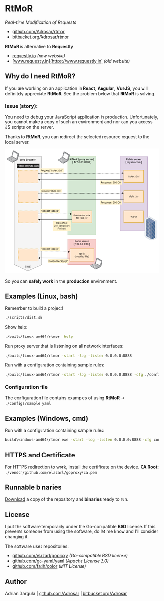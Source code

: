 # RtMoR

_Real-time Modification of Requests_
- [github.com/Adrosar/rtmor](https://github.com/Adrosar/rtmor)
- [bitbucket.org/Adrosar/rtmor](https://bitbucket.org/Adrosar/rtmor)

**RtMoR** is alternative to **Requestly**
- [requestly.io](https://requestly.io) _(new website)_
- [www.requestly.in](https://www.requestly.in) _(old website)_



## Why do I need RtMoR?

If you are working on an application in **React**, **Angular**, **VueJS**, you will definitely appreciate **RtMoR**. See the problem below that **RtMoR** is solving.

### Issue (story):

You need to debug your JavaScript application in production. Unfortunately, you cannot make a copy of such an environment and nor can you access JS scripts on the server.

Thanks to **RtMoR**, you can redirect the selected resource request to the local server.

![rtmor-scheme-307](docs/images/rtmor-scheme-307.png)

So you can **safely work** in the **production** environment.



## Examples (Linux, bash)

Remember to build a project!
```bash
./scripts/dist.sh
```

Show help:
```bash
./build/linux-amd64/rtmor -help
```

Run proxy server that is listening on all network interfaces:
```bash
./build/linux-amd64/rtmor -start -log -listen 0.0.0.0:8888
```

Run with a configuration containing sample rules:
```bash
./build/linux-amd64/rtmor -start -log -listen 0.0.0.0:8888 -cfg ./configs/sample.yaml
```

### Configuration file

The configuration file contains examples of using **RtMoR** → `./configs/sample.yaml`



## Examples (Windows, cmd)

Run with a configuration containing sample rules:
```cmd
build\windows-amd64\rtmor.exe -start -log -listen 0.0.0.0:8888 -cfg configs\sample.yaml
```



## HTTPS and Certificate

For HTTPS redirection to work, install the certificate on the device.
**CA Root:** `./vendor/github.com/elazarl/goproxy/ca.pem`



## Runnable binaries

[Download](https://drive.google.com/drive/folders/1K4XvLZYB10pQ1iTYsRh0FlLP_PzwhNp4?usp=sharing) a copy of the repository and **binaries** ready to run.



## License
I put the software temporarily under the Go-compatible **BSD** license. If this prevents someone from using the software, do let me know and I'll consider changing it.

The software uses repositories:

- [github.com/elazarl/goproxy](https://github.com/elazarl/goproxy) _(Go-compatible BSD license)_
- [github.com/go-yaml/yaml](https://github.com/go-yaml/yaml) _(Apache License 2.0)_
- [github.com/fatih/color](https://github.com/fatih/color) _(MIT License)_



## Author

Adrian Gargula | [github.com/Adrosar](https://github.com/Adrosar) | [bitbucket.org/Adrosar](https://bitbucket.org/Adrosar)